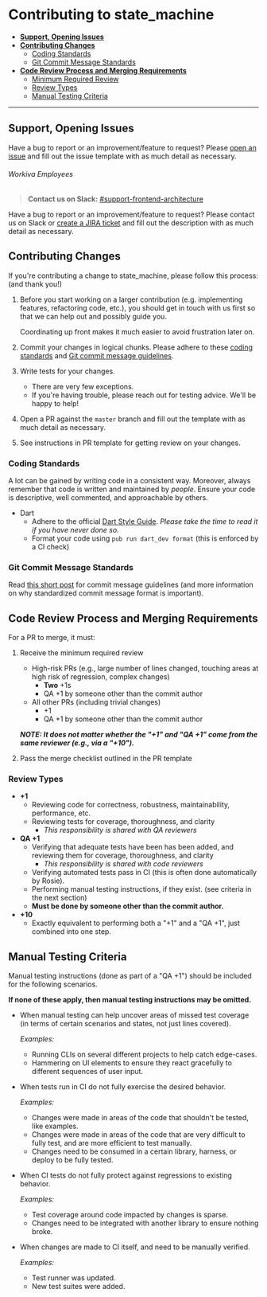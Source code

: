 # Contributing to state_machine

- [__Support, Opening Issues__](#support-opening-issues)
- [__Contributing Changes__](#contributing-changes)
    - [Coding Standards](#coding-standards)
    - [Git Commit Message Standards](#git-commit-message-standards)
- [__Code Review Process and Merging Requirements__](#code-review-process-and-merging-requirements)
    - [Minimum Required Review](#minimum-required-review)
    - [Review Types](#review-types)
    - [Manual Testing Criteria](#manual-testing-criteria)

---

## Support, Opening Issues
Have a bug to report or an improvement/feature to request? Please
[open an issue](https://github.com/Workiva/state_machine/issues/new) and fill out
the issue template with as much detail as necessary.

###### Workiva Employees
> __Contact us on Slack:__ [\#support-frontend-architecture](https://workiva.slack.com/app_redirect?channel=support-frontend-architecture)

Have a bug to report or an improvement/feature to request?
Please contact us on Slack or [create a JIRA ticket](https://jira.atl.workiva.net/secure/CreateIssue!default.jspa?pid=CPLAT&component=state_machine)
and fill out the description with as much detail as necessary.

## Contributing Changes
If you're contributing a change to state_machine, please follow this process: (and
thank you!)

1. Before you start working on a larger contribution (e.g. implementing features, 
    refactoring code, etc.), you should get in touch with us first so that
    we can help out and possibly guide you. 

    Coordinating up front makes it much easier to avoid frustration later on.

1. Commit your changes in logical chunks. Please adhere to these
   [coding standards](#coding-standards) and
   [Git commit message guidelines](#git-commit-message-standards).

1. Write tests for your changes.
   - There are very few exceptions.
   - If you're having trouble, please reach out for testing advice. We'll be
  	 happy to help!
1. Open a PR against the `master` branch and fill out the template with as much
   detail as necessary.
1. See instructions in PR template for getting review on your changes.


### Coding Standards
A lot can be gained by writing code in a consistent way. Moreover, always
remember that code is written and maintained by _people_. Ensure your code is
descriptive, well commented, and approachable by others.

- Dart
    - Adhere to the official [Dart Style Guide][dart-style-guide]. _Please take the time to read it if you have never done so._
    - Format your code using `pub run dart_dev format` (this is enforced by a CI check)


### Git Commit Message Standards

Read [this short post][git-commit-messages] for commit message guidelines (and more information on why standardized commit message format is important).

[dart-style-guide]: https://www.dartlang.org/articles/style-guide/
[git-commit-messages]: http://tbaggery.com/2008/04/19/a-note-about-git-commit-messages.html

## Code Review Process and Merging Requirements
For a PR to merge, it must:
1. Receive the minimum required review
    - High-risk PRs (e.g., large number of lines changed, touching areas at high risk of regression, complex changes)
        - __Two__ +1s
        - QA +1 by someone other than the commit author
    - All other PRs (including trivial changes)
        - +1
        - QA +1 by someone other than the commit author

    ___NOTE: It does not matter whether the "+1" and "QA +1" come from the same reviewer (e.g., via a "+10").___
2. Pass the merge checklist outlined in the PR template


### Review Types

- __+1__
    - Reviewing code for correctness, robustness, maintainability, performance, etc.
    - Reviewing tests for coverage, thoroughness, and clarity
        - _This responsibility is shared with QA reviewers_
- __QA +1__
    - Verifying that adequate tests have been has been added, and reviewing them
      for coverage, thoroughness, and clarity
        - _This responsibility is shared with code reviewers_
    - Verifying automated tests pass in CI (this is often done automatically by Rosie).
    - Performing manual testing instructions, if they exist. (see criteria in the next section)
    - __Must be done by someone other than the commit author.__
- __+10__
    - Exactly equivalent to performing both a "+1" and a "QA +1", just combined into one step.

## Manual Testing Criteria
Manual testing instructions (done as part of a "QA +1") should be included for the following scenarios.

__If none of these apply, then manual testing instructions may be omitted.__

- When manual testing can help uncover areas of missed test coverage (in terms of certain scenarios and states, not just lines covered). 

    _Examples:_
    - Running CLIs on several different projects to help catch edge-cases.
    - Hammering on UI elements to ensure they react gracefully to different sequences of user input.
    
- When tests run in CI do not fully exercise the desired behavior. 

    _Examples:_
    - Changes were made in areas of the code that shouldn't be tested, like examples.
    - Changes were made in areas of the code that are very difficult to fully test, and are more efficient to test manually.
    - Changes need to be consumed in a certain library, harness, or deploy to be fully tested.
    
- When CI tests do not fully protect against regressions to existing behavior. 

    _Examples:_
    - Test coverage around code impacted by changes is sparse.
    - Changes need to be integrated with another library to ensure nothing broke.
    
- When changes are made to CI itself, and need to be manually verified. 

    _Examples:_
    - Test runner was updated.
    - New test suites were added.
